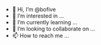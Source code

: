 - 👋 Hi, I’m @bofive
- 👀 I’m interested in ...
- 🌱 I’m currently learning ...
- 💞️ I’m looking to collaborate on ...
- 📫 How to reach me ...

<!---
bofive/bofive is a ✨ special ✨ repository because its `README.md` (this file) appears on your GitHub profile.
You can click the Preview link to take a look at your changes.
--->
